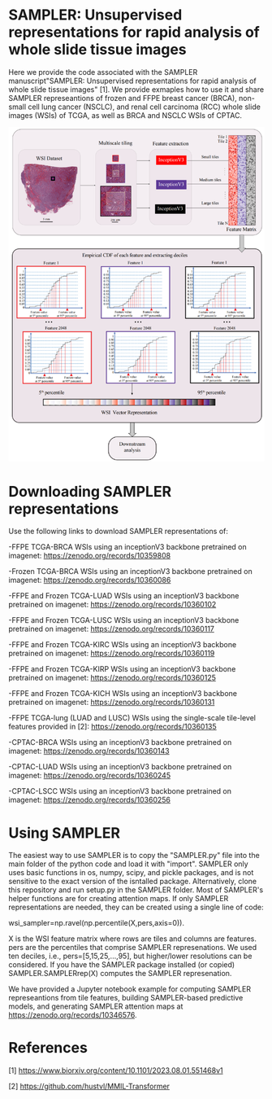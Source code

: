 # SAMPLER: Unsupervised representations for rapid analysis of whole slide tissue images
Here we provide the code associated with the SAMPLER manuscript"SAMPLER: Unsupervised representations for rapid analysis of whole slide tissue images" [1]. We provide exmaples how to use it and share SAMPLER represeantions of frozen and FFPE breast cancer (BRCA), non-small cell lung cancer (NSCLC), and renal cell carcinoma (RCC) whole slide images (WSIs) of TCGA, as well as BRCA and NSCLC WSIs of CPTAC.

![SAMPLER overview](https://github.com/TheJacksonLaboratory/SAMPLER/blob/main/mainfig1.png)

# Downloading SAMPLER representations
Use the following links to download SAMPLER representations of:

-FFPE TCGA-BRCA WSIs using an inceptionV3 backbone pretrained on imagenet: https://zenodo.org/records/10359808

-Frozen TCGA-BRCA WSIs using an inceptionV3 backbone pretrained on imagenet: https://zenodo.org/records/10360086

-FFPE and Frozen TCGA-LUAD WSIs using an inceptionV3 backbone pretrained on imagenet: https://zenodo.org/records/10360102

-FFPE and Frozen TCGA-LUSC WSIs using an inceptionV3 backbone pretrained on imagenet: https://zenodo.org/records/10360117

-FFPE and Frozen TCGA-KIRC WSIs using an inceptionV3 backbone pretrained on imagenet: https://zenodo.org/records/10360119

-FFPE and Frozen TCGA-KIRP WSIs using an inceptionV3 backbone pretrained on imagenet: https://zenodo.org/records/10360125

-FFPE and Frozen TCGA-KICH WSIs using an inceptionV3 backbone pretrained on imagenet: https://zenodo.org/records/10360131

-FFPE TCGA-lung (LUAD and LUSC) WSIs using the single-scale tile-level features provided in [2]: https://zenodo.org/records/10360135

-CPTAC-BRCA WSIs using an inceptionV3 backbone pretrained on imagenet: https://zenodo.org/records/10360143

-CPTAC-LUAD WSIs using an inceptionV3 backbone pretrained on imagenet: https://zenodo.org/records/10360245

-CPTAC-LSCC WSIs using an inceptionV3 backbone pretrained on imagenet: https://zenodo.org/records/10360256



# Using SAMPLER
The easiest way to use SAMPLER is to copy the "SAMPLER.py" file into the main folder of the python code and load it with "import". SAMPLER only uses basic functions in os, numpy, scipy, and pickle packages, and is not sensitive to the exact version of the isntalled package. Alternatively, clone this repository and run setup.py in the SAMPLER folder. Most of SAMPLER's helper functions are for creating attention maps. If only SAMPLER representations are needed, they can be created using a single line of code:

wsi_sampler=np.ravel(np.percentile(X,pers,axis=0)).

X is the WSI feature matrix where rows are tiles and columns are features. pers are the percentiles that comprise SAMPLER represenations. We used ten deciles, i.e., pers=[5,15,25,...,95], but higher/lower resolutions can be considered. If you have the SAMPLER package installed (or copied) SAMPLER.SAMPLERrep(X) computes the SAMPLER represenation.


We have provided a Jupyter notebook example for computing SAMPLER represeantions from tile features, building SAMPLER-based predictive models, and generating SAMPLER attention maps at https://zenodo.org/records/10346576.

# References

[1] https://www.biorxiv.org/content/10.1101/2023.08.01.551468v1

[2] https://github.com/hustvl/MMIL-Transformer

